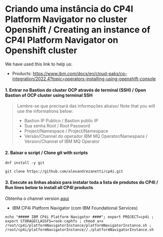 # Criando uma instância do CP4I Platform Navigator no cluster Openshift / Creating an instance of CP4I Platform Navigator on Openshift cluster

We have used this link to help us: 
- Products: https://www.ibm.com/docs/en/cloud-paks/cp-integration/2022.4?topic=operators-installing-using-openshift-console

#### 1. Entrar no Bastion do cluster OCP através de terminal (SSH) / Open Bastion of OCP cluster using terminal SSH
> Lembre-se que precisará das informações abaixo/ Note that you will use the informations below:<br>
> - Bastion IP Publico / Bastion public IP<br>
> - Sua senha Root / Root Password<br>
> - Project/Namespace / Project/Namespace<br>
> - Versão/Channel do operador IBM MQ Operator/Namespace / Version/Channel of IBM MQ Operator

#### 2. Baixar o script / Clone git with scripts
```
dnf install -y git
```
```
git clone https://github.com/alexandrezanetti/cp4i.git
```

#### 3. Execute as linhas abaixo para instalar toda a lista de produtos do CP4I  / Run lines below to install all CP4I products
Obtenha o channel version [aqui](https://www.ibm.com/docs/en/cloud-paks/cp-integration/2022.4?topic=reference-operator-channel-versions-this-release)
- IBM CP4i Platform Navigator (com IBM Foundational Services)

```
echo "##### IBM CP4i Platform Navigator ####"; export PROJECT=cp4i ; export STORAGECLASSFS=rook-cephfs ; chmod a+x /root/cp4i/platformNavigatorInstance/platformNavigatorInstance.sh ; /root/cp4i/platformNavigatorInstance//./platformNavigatorInstance.sh
```


